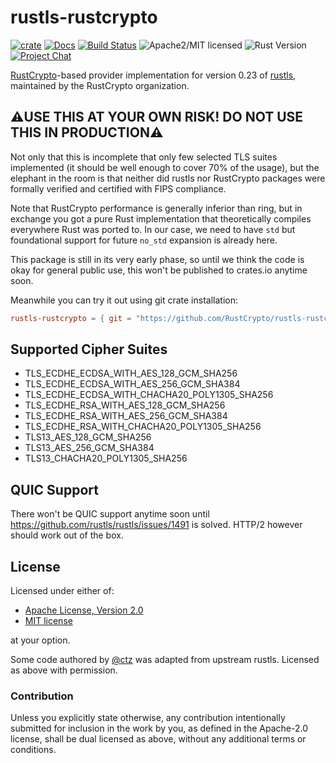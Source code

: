 # rustls-rustcrypto

[![crate][crate-image]][crate-link]
[![Docs][docs-image]][docs-link]
[![Build Status][build-image]][build-link]
![Apache2/MIT licensed][license-image]
![Rust Version][rustc-image]
[![Project Chat][chat-image]][chat-link]

[RustCrypto]-based provider implementation for version 0.23 of [rustls], maintained by the RustCrypto organization.

## ⚠️USE THIS AT YOUR OWN RISK! DO NOT USE THIS IN PRODUCTION⚠️

Not only that this is incomplete that only few selected TLS suites implemented (it should be well enough to cover 70% of the usage), but the elephant in the room is that neither did rustls nor RustCrypto packages were formally verified and certified with FIPS compliance.

Note that RustCrypto performance is generally inferior than ring, but in exchange you got a pure Rust implementation that theoretically compiles everywhere Rust was ported to. In our case, we need to have `std` but foundational support for future `no_std` expansion is already here.

This package is still in its very early phase, so until we think the code is okay for general public use, this won't be published to crates.io anytime soon.

Meanwhile you can try it out using git crate installation:

```toml
rustls-rustcrypto = { git = "https://github.com/RustCrypto/rustls-rustcrypto", version = "0.1" }
```

## Supported Cipher Suites

- TLS_ECDHE_ECDSA_WITH_AES_128_GCM_SHA256
- TLS_ECDHE_ECDSA_WITH_AES_256_GCM_SHA384
- TLS_ECDHE_ECDSA_WITH_CHACHA20_POLY1305_SHA256
- TLS_ECDHE_RSA_WITH_AES_128_GCM_SHA256
- TLS_ECDHE_RSA_WITH_AES_256_GCM_SHA384
- TLS_ECDHE_RSA_WITH_CHACHA20_POLY1305_SHA256
- TLS13_AES_128_GCM_SHA256
- TLS13_AES_256_GCM_SHA384
- TLS13_CHACHA20_POLY1305_SHA256

## QUIC Support

There won't be QUIC support anytime soon until <https://github.com/rustls/rustls/issues/1491> is solved. HTTP/2 however should work out of the box.

## License

Licensed under either of:

- [Apache License, Version 2.0](http://www.apache.org/licenses/LICENSE-2.0)
- [MIT license](http://opensource.org/licenses/MIT)

at your option.

Some code authored by [@ctz](https://github.com/ctz) was adapted from upstream rustls. Licensed as above with permission.

### Contribution

Unless you explicitly state otherwise, any contribution intentionally submitted
for inclusion in the work by you, as defined in the Apache-2.0 license, shall be
dual licensed as above, without any additional terms or conditions.

[//]: # (badges)

[crate-image]: https://buildstats.info/crate/rustls-rustcrypto
[crate-link]: https://crates.io/crates/rustls-rustcrypto
[docs-image]: https://docs.rs/rustls-rustcrypto/badge.svg
[docs-link]: https://docs.rs/rustls-rustcrypto/
[build-image]: https://github.com/RustCrypto/rustls-rustcrypto/actions/workflows/rustls-rustcrypto.yml/badge.svg
[build-link]: https://github.com/RustCrypto/rustls-rustcrypto/actions/workflows/rustls-rustcrypto.yml
[license-image]: https://img.shields.io/badge/license-Apache2.0/MIT-blue.svg
[rustc-image]: https://img.shields.io/badge/rustc-1.75+-blue.svg
[chat-image]: https://img.shields.io/badge/zulip-join_chat-blue.svg
[chat-link]: https://rustcrypto.zulipchat.com/#narrow/stream/434751-TLS

[//]: # (links)

[RustCrypto]: https://github.com/RustCrypto/
[rustls]: https://github.com/rustls/rustls/
